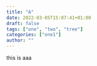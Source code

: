 ```yaml
---
title: "A"
date: 2022-03-05T15:07:41+01:00
draft: false
tags: ["one", "two", "tree"]
categories: ["one1"]
author: ""
---
```


this is aaa
